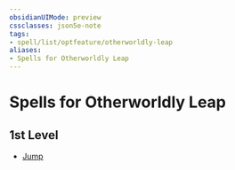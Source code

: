 ```yaml
---
obsidianUIMode: preview
cssclasses: json5e-note
tags:
- spell/list/optfeature/otherworldly-leap
aliases:
- Spells for Otherworldly Leap
---
```

# Spells for Otherworldly Leap

## 1st Level

- [Jump](/3-Mechanics/CLI/spells/jump-xphb.md "XPHB")